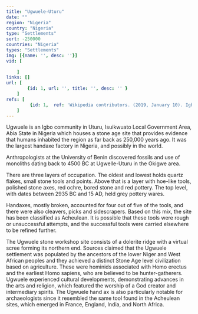 ```yaml
---
title: "Ugwuele-Uturu"
date: ""
region: "Nigeria"
country: "Nigeria" 
type: "Settlements"
sort: -250000
countries: "Nigeria"
types: "Settlements"
img: [{name: '', desc: ''}]
vid: [
        
    ]
links: []
url: [
        {id: 1, url: '', title: '', desc: '' }
    ]
refs: [
         {id: 1,  ref: 'Wikipedia contributors. (2019, January 10). Igboland. In Wikipedia, The Free Encyclopedia. Retrieved 21:50, February 3, 2019, from ', url: 'https://en.wikipedia.org/w/index.php?title=Igboland&oldid=877744597'}
    ]
---
```

Ugwuele is an Igbo community in Uturu, Isuikwuato Local Government Area, Abia State in Nigeria which houses a stone age site that provides evidence that humans inhabited the region as far back as 250,000 years ago. It was the largest handaxe factory in Nigeria, and possibly in the world.

Anthropologists at the University of Benin discovered fossils and use of monoliths dating back to 4500 BC at Ugwelle-Uturu in the Okigwe area.

There are three layers of occupation. The oldest and lowest holds quartz flakes, small stone tools and points. Above that is a layer with hoe-like tools, polished stone axes, red ochre, bored stone and red pottery. The top level, with dates between 2935 BC and 15 AD, held grey pottery wares.

Handaxes, mostly broken, accounted for four out of five of the tools, and there were also cleavers, picks and sidescrapers. Based on this mix, the site has been classified as Acheulean. It is possible that these tools were rough or unsuccessful attempts, and the successful tools were carried elsewhere to be refined further.

The Ugwuele stone workshop site consists of a dolerite ridge with a virtual scree forming its northern end. Sources claimed that the Ugwuele settlement was populated by the ancestors of the lower Niger and West African peoples and they achieved a distinct Stone Age level civilization based on agriculture. These were hominids associated with Homo erectus and the earliest Homo sapiens, who are believed to be hunter-gatherers. Ugwuele experienced cultural developments, demonstrating advances in the arts and religion, which featured the worship of a God creator and intermediary spirits. The Ugwuele hand ax is also particularly notable for archaeologists since it resembled the same tool found in the Acheulean sites, which emerged in France, England, India, and North Africa.
